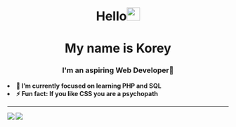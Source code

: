 <h1 align="center"> Hello<img src="https://raw.githubusercontent.com/MartinHeinz/MartinHeinz/master/wave.gif" width="30px"></h1>
<h1 align="center">My name is Korey</h1>
<h3 align="center"><b>
I'm an aspiring Web Developer<b>🚀</h3>
  <li>
     🔭 I’m currently focused on learning PHP and SQL</li>
  <li>
     ⚡ Fun fact: If you like CSS you are a psychopath</li>
<hr>
  
![](https://github.com/KoreyMoffett/github-stats/blob/master/generated/overview.svg)
![](https://github.com/KoreyMoffett/github-stats/blob/master/generated/languages.svg)
  
